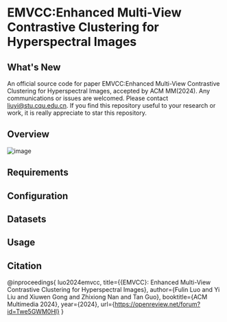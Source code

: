 # EMVCC:Enhanced Multi-View Contrastive Clustering for Hyperspectral Images 

## What's New
An official source code for paper EMVCC:Enhanced Multi-View Contrastive Clustering for Hyperspectral Images, accepted by ACM MM(2024).
Any communications or issues are welcomed. Please contact liuyi@stu.cqu.edu.cn. 
If you find this repository useful to your research or work, it is really appreciate to star this repository.

## Overview
![image](https://github.com/user-attachments/assets/9c7bc4e7-279e-47f3-a498-eadefa005604)


## Requirements

## Configuration


## Datasets


## Usage


## Citation

@inproceedings{
luo2024emvcc,
title={{EMVCC}: Enhanced Multi-View Contrastive Clustering for Hyperspectral Images},
author={Fulin Luo and Yi Liu and Xiuwen Gong and Zhixiong Nan and Tan Guo},
booktitle={ACM Multimedia 2024},
year={2024},
url={https://openreview.net/forum?id=Twe5GWM0Hl}
}
